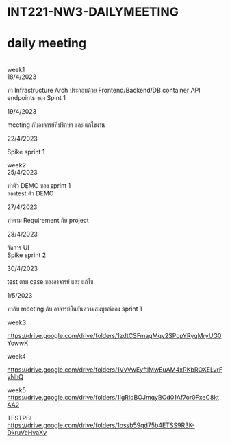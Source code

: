 # INT221-NW3-DAILYMEETING
<h1>daily meeting</h1><br>
week1<br>
18/4/2023 <br>
<p>ทำ Infrastructure Arch ประกอบด้วย Frontend/Backend/DB container
API endpoints ของ Spint 1</p>

19/4/2023 <br>
<p>meeting กับอาจารย์ที่ปรึกษา และ แก้ไขงาน</p>

22/4/2023 <br>
<p>Spike sprint 1</p>

week2<br>
25/4/2023 <br>
<p>ทำตัว DEMO ของ sprint 1 <br> ลองtest ตัว DEMO</p>

27/4/2023 <br>
<p>ทำตาม Requirement กับ project</p>

28/4/2023 <br>
<p>จัดการ UI <br>Spike sprint 2</p>

30/4/2023 <br>
<p>test ตาม case ของอาจารย์ และ แก้ไข</p>

1/5/2023 <br>
<p>ทำกับ meeting กับ อาจารย์ยืนยันความสมบูรณ์ของ sprint 1</p>

week3<br>

https://drive.google.com/drive/folders/1zdtCSFmagMqy2SPcpYRyqMryUG0YowwK<br>

week4<br>

https://drive.google.com/drive/folders/1VvVwEyftlMwEuAM4xRKbROXELvrFyNhQ<br>

week5<br>
https://drive.google.com/drive/folders/1igRIqBOJmqyBOd01Af7or0FxeC8ktAA2<br>

TESTPBI<br>
https://drive.google.com/drive/folders/1ossb59qd75b4ETSS9R3K-DkruVeHvaXv

